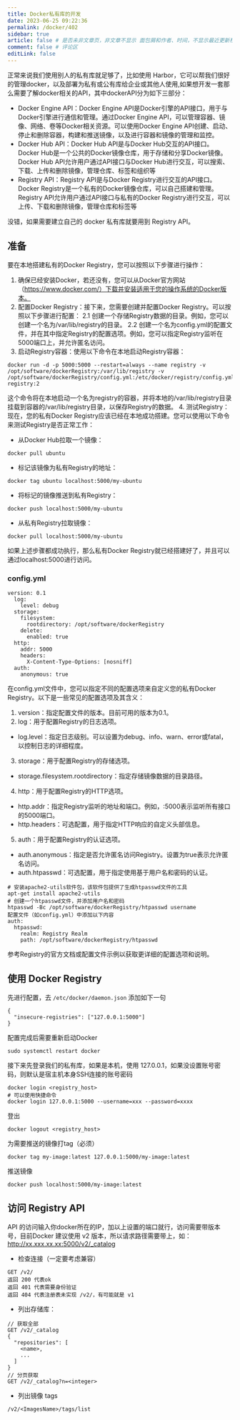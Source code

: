 ```yaml
---
title: Docker私有库的开发
date: 2023-06-25 09:22:36
permalink: /docker/402
sidebar: true
article: false # 是否未非文章页，非文章不显示 面包屑和作者、时间，不显示最近更新栏，不会参与到最近更新文章的数据计算中
comment: false # 评论区
editLink: false
---
```


正常来说我们使用别人的私有库就足够了，比如使用 Harbor，它可以帮我们很好的管理docker，以及部署为私有或公有库给企业或其他人使用,如果想开发一套那么需要了解docker相关的API，其中dockerAPI分为如下三部分：
* Docker Engine API：Docker Engine API是Docker引擎的API接口，用于与Docker引擎进行通信和管理。通过Docker Engine API，可以管理容器、镜像、网络、卷等Docker相关资源。可以使用Docker Engine API创建、启动、停止和删除容器，构建和推送镜像，以及进行容器和镜像的管理和监控。
* Docker Hub API：Docker Hub API是与Docker Hub交互的API接口。Docker Hub是一个公共的Docker镜像仓库，用于存储和分享Docker镜像。Docker Hub API允许用户通过API接口与Docker Hub进行交互，可以搜索、下载、上传和删除镜像，管理仓库、标签和组织等
* Registry API：Registry API是与Docker Registry进行交互的API接口。Docker Registry是一个私有的Docker镜像仓库，可以自己搭建和管理。Registry API允许用户通过API接口与私有的Docker Registry进行交互，可以上传、下载和删除镜像，管理仓库和标签等

没错，如果需要建立自己的 docker 私有库就要用到 Registry API。

## 准备
要在本地搭建私有的Docker Registry，您可以按照以下步骤进行操作：

1. 确保已经安装Docker，若还没有，您可以从Docker官方网站（https://www.docker.com/）下载并安装适用于您的操作系统的Docker版本。
2. 配置Docker Registry：接下来，您需要创建并配置Docker Registry。可以按照以下步骤进行配置：
  2.1 创建一个存储Registry数据的目录。例如，您可以创建一个名为/var/lib/registry的目录。
  2.2 创建一个名为config.yml的配置文件，并在其中指定Registry的配置选项。例如，您可以指定Registry监听在5000端口上，并允许匿名访问。
3. 启动Registry容器：使用以下命令在本地启动Registry容器：
```
docker run -d -p 5000:5000 --restart=always --name registry -v /opt/software/dockerRegistry:/var/lib/registry -v /opt/software/dockerRegistry/config.yml:/etc/docker/registry/config.yml registry:2
```
这个命令将在本地启动一个名为registry的容器，并将本地的/var/lib/registry目录挂载到容器的/var/lib/registry目录，以保存Registry的数据。
4. 测试Registry：现在，您的私有Docker Registry应该已经在本地成功搭建。您可以使用以下命令来测试Registry是否正常工作：
* 从Docker Hub拉取一个镜像：
```
docker pull ubuntu
```
* 标记该镜像为私有Registry的地址：
```
docker tag ubuntu localhost:5000/my-ubuntu
```
* 将标记的镜像推送到私有Registry：
```
docker push localhost:5000/my-ubuntu
```
* 从私有Registry拉取镜像：
```
docker pull localhost:5000/my-ubuntu
```
如果上述步骤都成功执行，那么私有Docker Registry就已经搭建好了，并且可以通过localhost:5000进行访问。

### config.yml
```
version: 0.1
  log:
    level: debug
  storage:
    filesystem:
      rootdirectory: /opt/software/dockerRegistry
    delete:
      enabled: true
  http:
    addr: 5000
    headers:
      X-Content-Type-Options: [nosniff]
  auth:
    anonymous: true
```
在config.yml文件中，您可以指定不同的配置选项来自定义您的私有Docker Registry。以下是一些常见的配置选项及其含义：
1. version：指定配置文件的版本。目前可用的版本为0.1。
2. log：用于配置Registry的日志选项。
* log.level：指定日志级别。可以设置为debug、info、warn、error或fatal，以控制日志的详细程度。 
3. storage：用于配置Registry的存储选项。
* storage.filesystem.rootdirectory：指定存储镜像数据的目录路径。
4. http：用于配置Registry的HTTP选项。
* http.addr：指定Registry监听的地址和端口。例如，:5000表示监听所有接口的5000端口。
* http.headers：可选配置，用于指定HTTP响应的自定义头部信息。
5. auth：用于配置Registry的认证选项。
* auth.anonymous：指定是否允许匿名访问Registry。设置为true表示允许匿名访问。
* auth.htpasswd：可选配置，用于指定使用基于用户名和密码的认证。
```
# 安装apache2-utils软件包，该软件包提供了生成htpasswd文件的工具
apt-get install apache2-utils
# 创建一个htpasswd文件，并添加用户名和密码
htpasswd -Bc /opt/software/dockerRegistry/htpasswd username
配置文件（如config.yml）中添加以下内容
auth:
  htpasswd:
    realm: Registry Realm
    path: /opt/software/dockerRegistry/htpasswd
```
参考Registry的官方文档或配置文件示例以获取更详细的配置选项和说明。

## 使用 Docker Registry
先进行配置，去 `/etc/docker/daemon.json` 添加如下一句
```
{
  "insecure-registries": ["127.0.0.1:5000"]
}
```
配置完成后需要重新启动Docker
```
sudo systemctl restart docker
```
接下来先登录我们的私有库，如果是本机，使用 127.0.0.1，如果没设置账号密码，则默认是宿主机本身SSH连接的账号密码
```
docker login <registry_host>
# 可以使用快捷命令
docker login 127.0.0.1:5000 --username=xxx --password=xxxx
```
登出
```
docker logout <registry_host>
```
为需要推送的镜像打tag（必须）
```
docker tag my-image:latest 127.0.0.1:5000/my-image:latest
```
推送镜像
```
docker push localhost:5000/my-image:latest
```

## 访问 Registry API
API 的访问输入你docker所在的IP，加以上设置的端口就行，访问需要带版本号，目前Docker 建议使用 v2 版本，所以请求路径需要带上，如： http://xx.xxx.xx.xx:5000/v2/_catalog

* 检查连接（一定要考虑兼容）
```
GET /v2/
返回 200 代表ok
返回 401 代表需要身份验证
返回 404 代表注册表未实现 /v2/，有可能就是 v1
```
* 列出存储库：
```
// 获取全部
GET /v2/_catalog
{
  "repositories": [
    <name>,
    ...
  ]
}
// 分页获取
GET /v2/_catalog?n=<integer>
```
* 列出镜像 tags
```
/v2/<ImagesName>/tags/list
```

